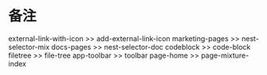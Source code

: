# 备注

external-link-with-icon >> add-external-link-icon
marketing-pages         >> nest-selector-mix
docs-pages              >> nest-selector-doc
codeblock               >> code-block
filetree                >> file-tree
app-toolbar             >> toolbar
page-home               >> page-mixture-index






























